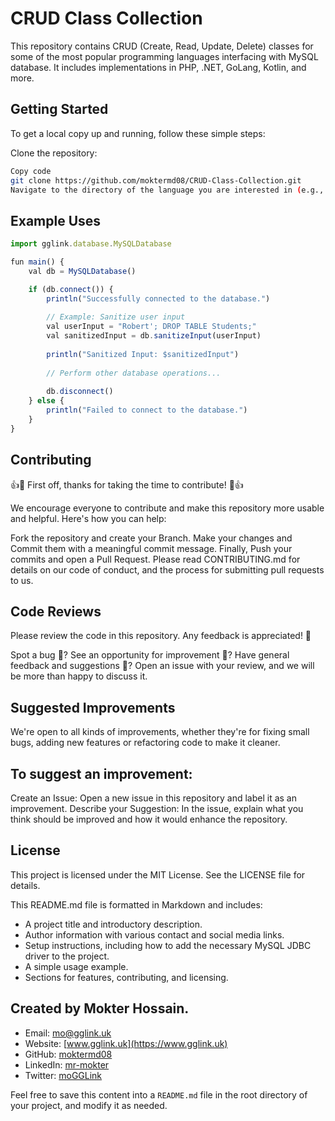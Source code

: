 # CRUD Class Collection
This repository contains CRUD (Create, Read, Update, Delete) classes for some of the most popular programming languages interfacing with MySQL database. It includes implementations in PHP, .NET, GoLang, Kotlin, and more.


## Getting Started
To get a local copy up and running, follow these simple steps:

Clone the repository:

```sh
Copy code
git clone https://github.com/moktermd08/CRUD-Class-Collection.git
Navigate to the directory of the language you are interested in (e.g., PHP-MySQL) and follow the instructions in the corresponding README.

```

## Example Uses

```js
import gglink.database.MySQLDatabase

fun main() {
    val db = MySQLDatabase()

    if (db.connect()) {
        println("Successfully connected to the database.")
        
        // Example: Sanitize user input
        val userInput = "Robert'; DROP TABLE Students;"
        val sanitizedInput = db.sanitizeInput(userInput)
        
        println("Sanitized Input: $sanitizedInput")
        
        // Perform other database operations...
        
        db.disconnect()
    } else {
        println("Failed to connect to the database.")
    }
}

```

## Contributing
👍🎉 First off, thanks for taking the time to contribute! 🎉👍

We encourage everyone to contribute and make this repository more usable and helpful. Here's how you can help:

Fork the repository and create your Branch.
Make your changes and Commit them with a meaningful commit message.
Finally, Push your commits and open a Pull Request.
Please read CONTRIBUTING.md for details on our code of conduct, and the process for submitting pull requests to us.

## Code Reviews
Please review the code in this repository. Any feedback is appreciated! 🙏

Spot a bug 🐛?
See an opportunity for improvement 🌟?
Have general feedback and suggestions 💭?
Open an issue with your review, and we will be more than happy to discuss it.

## Suggested Improvements
We're open to all kinds of improvements, whether they're for fixing small bugs, adding new features or refactoring code to make it cleaner.

## To suggest an improvement:

Create an Issue: Open a new issue in this repository and label it as an improvement.
Describe your Suggestion: In the issue, explain what you think should be improved and how it would enhance the repository.


##  License
This project is licensed under the MIT License. See the LICENSE file for details.

This README.md file is formatted in Markdown and includes:

- A project title and introductory description.
- Author information with various contact and social media links.
- Setup instructions, including how to add the necessary MySQL JDBC driver to the project.
- A simple usage example.
- Sections for features, contributing, and licensing.

## Created by Mokter Hossain.
- Email: [mo@gglink.uk](mailto:mo@gglink.uk)
- Website: [www.gglink.uk](https://www.gglink.uk)
- GitHub: [moktermd08](https://github.com/moktermd08)
- LinkedIn: [mr-mokter](https://www.linkedin.com/in/mr-mokter/)
- Twitter: [moGGLink](https://twitter.com/moGGLink)

Feel free to save this content into a `README.md` file in the root directory of your project, and modify it as needed.
